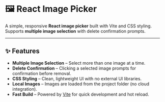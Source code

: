 # 🖼️ React Image Picker

A simple, responsive **React image picker** built with Vite and CSS styling.  
Supports **multiple image selection** with delete confirmation prompts.

---

## ✨ Features

- **Multiple Image Selection** – Select more than one image at a time.
- **Delete Confirmation** – Clicking a selected image prompts for confirmation before removal.
- **CSS Styling** – Clean, lightweight UI with no external UI libraries.
- **Local Images** – Images are loaded from the project folder (no cloud integration).
- **Fast Build** – Powered by [Vite](https://vitejs.dev/) for quick development and hot reload.
